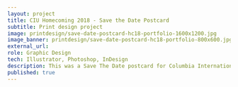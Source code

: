 ```yaml
---
layout: project
title: CIU Homecoming 2018 - Save the Date Postcard
subtitle: Print design project
image: printdesign/save-date-postcard-hc18-portfolio-1600x1200.jpg
image_banner: printdesign/save-date-postcard-hc18-portfolio-800x600.jpg
external_url:
role: Graphic Design
tech: Illustrator, Photoshop, InDesign
description: This was a Save The Date postcard for Columbia International University Homecoming 2018.
published: true
---
```


<!-- ### Overview
 
### Concept 

### Architecture

### Wireframes

### Mockups -->
